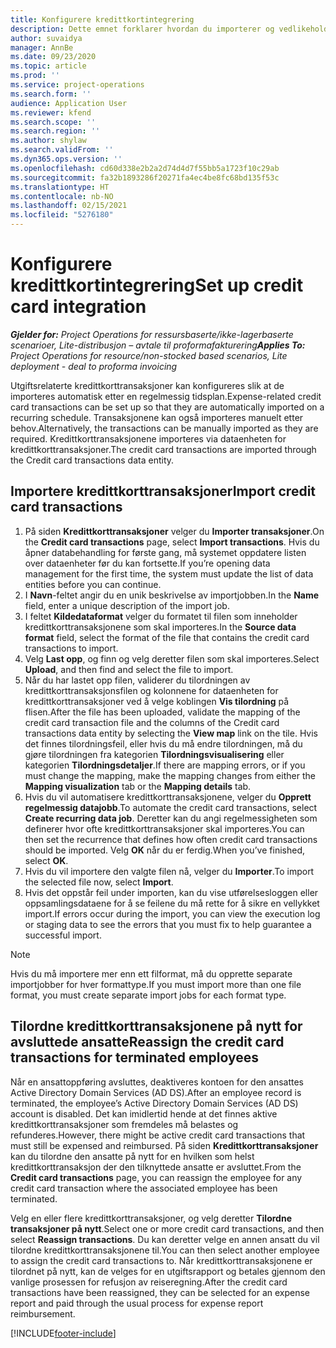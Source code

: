 ```yaml
---
title: Konfigurere kredittkortintegrering
description: Dette emnet forklarer hvordan du importerer og vedlikeholder utgiftsrelaterte kredittkorttransaksjoner.
author: suvaidya
manager: AnnBe
ms.date: 09/23/2020
ms.topic: article
ms.prod: ''
ms.service: project-operations
ms.search.form: ''
audience: Application User
ms.reviewer: kfend
ms.search.scope: ''
ms.search.region: ''
ms.author: shylaw
ms.search.validFrom: ''
ms.dyn365.ops.version: ''
ms.openlocfilehash: cd60d338e2b2a2d74d4d7f55bb5a1723f10c29ab
ms.sourcegitcommit: fa32b1893286f20271fa4ec4be8fc68bd135f53c
ms.translationtype: HT
ms.contentlocale: nb-NO
ms.lasthandoff: 02/15/2021
ms.locfileid: "5276180"
---
```

# <a name="set-up-credit-card-integration"></a><span data-ttu-id="cf71d-103">Konfigurere kredittkortintegrering</span><span class="sxs-lookup"><span data-stu-id="cf71d-103">Set up credit card integration</span></span>

<span data-ttu-id="cf71d-104">_**Gjelder for:** Project Operations for ressursbaserte/ikke-lagerbaserte scenarioer, Lite-distribusjon – avtale til proformafakturering_</span><span class="sxs-lookup"><span data-stu-id="cf71d-104">_**Applies To:** Project Operations for resource/non-stocked based scenarios, Lite deployment - deal to proforma invoicing_</span></span>

<span data-ttu-id="cf71d-105">Utgiftsrelaterte kredittkorttransaksjoner kan konfigureres slik at de importeres automatisk etter en regelmessig tidsplan.</span><span class="sxs-lookup"><span data-stu-id="cf71d-105">Expense-related credit card transactions can be set up so that they are automatically imported on a recurring schedule.</span></span> <span data-ttu-id="cf71d-106">Transaksjonene kan også importeres manuelt etter behov.</span><span class="sxs-lookup"><span data-stu-id="cf71d-106">Alternatively, the transactions can be manually imported as they are required.</span></span> <span data-ttu-id="cf71d-107">Kredittkorttransaksjonene importeres via dataenheten for kredittkorttransaksjoner.</span><span class="sxs-lookup"><span data-stu-id="cf71d-107">The credit card transactions are imported through the Credit card transactions data entity.</span></span>

## <a name="import-credit-card-transactions"></a><span data-ttu-id="cf71d-108">Importere kredittkorttransaksjoner</span><span class="sxs-lookup"><span data-stu-id="cf71d-108">Import credit card transactions</span></span>

1. <span data-ttu-id="cf71d-109">På siden **Kredittkorttransaksjoner** velger du **Importer transaksjoner**.</span><span class="sxs-lookup"><span data-stu-id="cf71d-109">On the **Credit card transactions** page, select **Import transactions**.</span></span> <span data-ttu-id="cf71d-110">Hvis du åpner databehandling for første gang, må systemet oppdatere listen over dataenheter før du kan fortsette.</span><span class="sxs-lookup"><span data-stu-id="cf71d-110">If you’re opening data management for the first time, the system must update the list of data entities before you can continue.</span></span>
2. <span data-ttu-id="cf71d-111">I **Navn**-feltet angir du en unik beskrivelse av importjobben.</span><span class="sxs-lookup"><span data-stu-id="cf71d-111">In the **Name** field, enter a unique description of the import job.</span></span>
3. <span data-ttu-id="cf71d-112">I feltet **Kildedataformat** velger du formatet til filen som inneholder kredittkorttransaksjonene som skal importeres.</span><span class="sxs-lookup"><span data-stu-id="cf71d-112">In the **Source data format** field, select the format of the file that contains the credit card transactions to import.</span></span>
4. <span data-ttu-id="cf71d-113">Velg **Last opp**, og finn og velg deretter filen som skal importeres.</span><span class="sxs-lookup"><span data-stu-id="cf71d-113">Select **Upload**, and then find and select the file to import.</span></span>
5. <span data-ttu-id="cf71d-114">Når du har lastet opp filen, validerer du tilordningen av kredittkorttransaksjonsfilen og kolonnene for dataenheten for kredittkorttransaksjoner ved å velge koblingen **Vis tilordning** på flisen.</span><span class="sxs-lookup"><span data-stu-id="cf71d-114">After the file has been uploaded, validate the mapping of the credit card transaction file and the columns of the Credit card transactions data entity by selecting the **View map** link on the tile.</span></span> <span data-ttu-id="cf71d-115">Hvis det finnes tilordningsfeil, eller hvis du må endre tilordningen, må du gjøre tilordningen fra kategorien **Tilordningsvisualisering** eller kategorien **Tilordningsdetaljer**.</span><span class="sxs-lookup"><span data-stu-id="cf71d-115">If there are mapping errors, or if you must change the mapping, make the mapping changes from either the **Mapping visualization** tab or the **Mapping details** tab.</span></span>
6. <span data-ttu-id="cf71d-116">Hvis du vil automatisere kredittkorttransaksjonene, velger du **Opprett regelmessig datajobb**.</span><span class="sxs-lookup"><span data-stu-id="cf71d-116">To automate the credit card transactions, select **Create recurring data job**.</span></span> <span data-ttu-id="cf71d-117">Deretter kan du angi regelmessigheten som definerer hvor ofte kredittkorttransaksjoner skal importeres.</span><span class="sxs-lookup"><span data-stu-id="cf71d-117">You can then set the recurrence that defines how often credit card transactions should be imported.</span></span> <span data-ttu-id="cf71d-118">Velg **OK** når du er ferdig.</span><span class="sxs-lookup"><span data-stu-id="cf71d-118">When you’ve finished, select **OK**.</span></span>
7. <span data-ttu-id="cf71d-119">Hvis du vil importere den valgte filen nå, velger du **Importer**.</span><span class="sxs-lookup"><span data-stu-id="cf71d-119">To import the selected file now, select **Import**.</span></span>
8. <span data-ttu-id="cf71d-120">Hvis det oppstår feil under importen, kan du vise utførelsesloggen eller oppsamlingsdataene for å se feilene du må rette for å sikre en vellykket import.</span><span class="sxs-lookup"><span data-stu-id="cf71d-120">If errors occur during the import, you can view the execution log or staging data to see the errors that you must fix to help guarantee a successful import.</span></span>

> [!NOTE]
> <span data-ttu-id="cf71d-121">Hvis du må importere mer enn ett filformat, må du opprette separate importjobber for hver formattype.</span><span class="sxs-lookup"><span data-stu-id="cf71d-121">If you must import more than one file format, you must create separate import jobs for each format type.</span></span>

## <a name="reassign-the-credit-card-transactions-for-terminated-employees"></a><span data-ttu-id="cf71d-122">Tilordne kredittkorttransaksjonene på nytt for avsluttede ansatte</span><span class="sxs-lookup"><span data-stu-id="cf71d-122">Reassign the credit card transactions for terminated employees</span></span>

<span data-ttu-id="cf71d-123">Når en ansattoppføring avsluttes, deaktiveres kontoen for den ansattes Active Directory Domain Services (AD DS).</span><span class="sxs-lookup"><span data-stu-id="cf71d-123">After an employee record is terminated, the employee’s Active Directory Domain Services (AD DS) account is disabled.</span></span> <span data-ttu-id="cf71d-124">Det kan imidlertid hende at det finnes aktive kredittkorttransaksjoner som fremdeles må belastes og refunderes.</span><span class="sxs-lookup"><span data-stu-id="cf71d-124">However, there might be active credit card transactions that must still be expensed and reimbursed.</span></span> <span data-ttu-id="cf71d-125">På siden **Kredittkorttransaksjoner** kan du tilordne den ansatte på nytt for en hvilken som helst kredittkorttransaksjon der den tilknyttede ansatte er avsluttet.</span><span class="sxs-lookup"><span data-stu-id="cf71d-125">From the **Credit card transactions** page, you can reassign the employee for any credit card transaction where the associated employee has been terminated.</span></span>

<span data-ttu-id="cf71d-126">Velg en eller flere kredittkorttransaksjoner, og velg deretter **Tilordne transaksjoner på nytt**.</span><span class="sxs-lookup"><span data-stu-id="cf71d-126">Select one or more credit card transactions, and then select **Reassign transactions**.</span></span> <span data-ttu-id="cf71d-127">Du kan deretter velge en annen ansatt du vil tilordne kredittkorttransaksjonene til.</span><span class="sxs-lookup"><span data-stu-id="cf71d-127">You can then select another employee to assign the credit card transactions to.</span></span> <span data-ttu-id="cf71d-128">Når kredittkorttransaksjonene er tilordnet på nytt, kan de velges for en utgiftsrapport og betales gjennom den vanlige prosessen for refusjon av reiseregning.</span><span class="sxs-lookup"><span data-stu-id="cf71d-128">After the credit card transactions have been reassigned, they can be selected for an expense report and paid through the usual process for expense report reimbursement.</span></span>


[!INCLUDE[footer-include](../includes/footer-banner.md)]